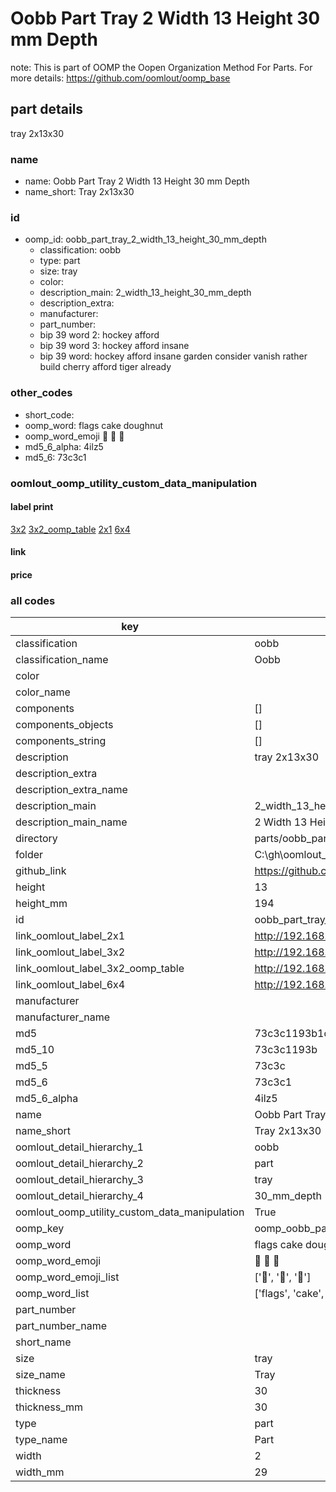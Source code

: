 # Oobb Part Tray 2 Width 13 Height 30 mm Depth  

note: This is part of OOMP the Oopen Organization Method For Parts. For more details: https://github.com/oomlout/oomp_base

##  part details
  



tray 2x13x30



### name
* name: Oobb Part Tray 2 Width 13 Height 30 mm Depth
* name_short: Tray 2x13x30 
### id
* oomp_id: oobb_part_tray_2_width_13_height_30_mm_depth
  * classification: oobb
  * type: part
  * size: tray
  * color: 
  * description_main: 2_width_13_height_30_mm_depth
  * description_extra: 
  * manufacturer: 
  * part_number: 
  * bip 39 word 2: hockey afford
  * bip 39 word 3: hockey afford insane
  * bip 39 word: hockey afford insane garden consider vanish rather build cherry afford tiger already

### other_codes
* short_code: 
* oomp_word: flags cake doughnut
* oomp_word_emoji :flags: :cake: :doughnut:
* md5_6_alpha: 4ilz5
* md5_6: 73c3c1






### oomlout_oomp_utility_custom_data_manipulation
#### label print
[3x2](http://192.168.1.245:1112/?label=oomp%204ilz5)
[3x2_oomp_table](http://192.168.1.108:1112/?label=oomp%204ilz5)
[2x1](http://192.168.1.242:1112/?label=oomp%204ilz5)
[6x4](http://192.168.1.55:1112/?label=oomp%204ilz5)    

#### link

                              

#### price







### all codes 
| key | value |  
| --- | --- |  
| classification | oobb |  
| classification_name | Oobb |  
| color |  |  
| color_name |  |  
| components | [] |  
| components_objects | [] |  
| components_string | [] |  
| description | tray 2x13x30 |  
| description_extra |  |  
| description_extra_name |  |  
| description_main | 2_width_13_height_30_mm_depth |  
| description_main_name | 2 Width 13 Height 30 mm Depth |  
| directory | parts/oobb_part_tray_2_width_13_height_30_mm_depth |  
| folder | C:\gh\oomlout_oobb_version_4_generated_parts\parts\oobb_part_tray_2_width_13_height_30_mm_depth |  
| github_link | https://github.com/oomlout/oomlout_oomp_part_src/tree/main/parts/oobb_part_tray_2_width_13_height_30_mm_depth |  
| height | 13 |  
| height_mm | 194 |  
| id | oobb_part_tray_2_width_13_height_30_mm_depth |  
| link_oomlout_label_2x1 | http://192.168.1.242:1112/?label=oomp%204ilz5 |  
| link_oomlout_label_3x2 | http://192.168.1.245:1112/?label=oomp%204ilz5 |  
| link_oomlout_label_3x2_oomp_table | http://192.168.1.108:1112/?label=oomp%204ilz5 |  
| link_oomlout_label_6x4 | http://192.168.1.55:1112/?label=oomp%204ilz5 |  
| manufacturer |  |  
| manufacturer_name |  |  
| md5 | 73c3c1193b1dd64bc517a5fae9c11b63 |  
| md5_10 | 73c3c1193b |  
| md5_5 | 73c3c |  
| md5_6 | 73c3c1 |  
| md5_6_alpha | 4ilz5 |  
| name | Oobb Part Tray 2 Width 13 Height 30 mm Depth |  
| name_short | Tray 2x13x30  |  
| oomlout_detail_hierarchy_1 | oobb |  
| oomlout_detail_hierarchy_2 | part |  
| oomlout_detail_hierarchy_3 | tray |  
| oomlout_detail_hierarchy_4 | 30_mm_depth |  
| oomlout_oomp_utility_custom_data_manipulation | True |  
| oomp_key | oomp_oobb_part_tray_2_width_13_height_30_mm_depth |  
| oomp_word | flags cake doughnut |  
| oomp_word_emoji | :flags: :cake: :doughnut: |  
| oomp_word_emoji_list | [':flags:', ':cake:', ':doughnut:'] |  
| oomp_word_list | ['flags', 'cake', 'doughnut'] |  
| part_number |  |  
| part_number_name |  |  
| short_name |  |  
| size | tray |  
| size_name | Tray |  
| thickness | 30 |  
| thickness_mm | 30 |  
| type | part |  
| type_name | Part |  
| width | 2 |  
| width_mm | 29 |  
